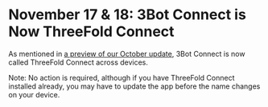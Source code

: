 # November 17 & 18: 3Bot Connect is Now ThreeFold Connect

As mentioned in [a preview of our October update](launch_announcements), 3Bot Connect is now called ThreeFold Connect across devices.

Note: No action is required, although if you have ThreeFold Connect installed already, you may have to update the app before the name changes on your device.